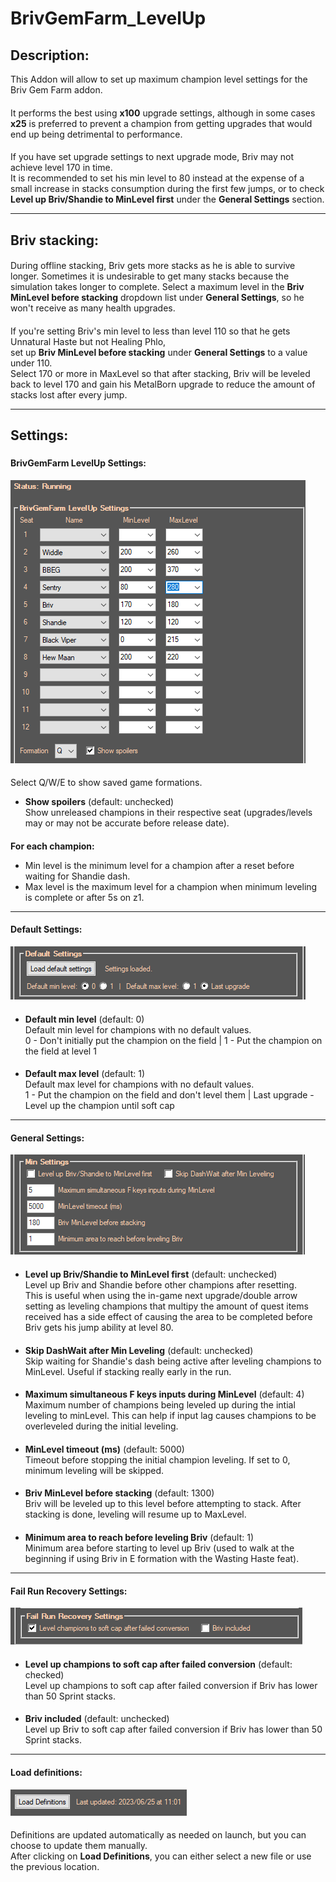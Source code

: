 # BrivGemFarm_LevelUp
## Description:
This Addon will allow to set up maximum champion level settings for the Briv Gem Farm addon.
####
It performs the best using **x100** upgrade settings, although in some cases **x25** is preferred to prevent a champion from getting upgrades that would end up being detrimental to performance.  
####
If you have set upgrade settings to next upgrade mode, Briv may not achieve level 170 in time.  
It is recommended to set his min level to 80 instead at the expense of a small increase in stacks consumption during the first few jumps,
or to check **Level up Briv/Shandie to MinLevel first** under the **General Settings** section.
___
## Briv stacking:
####
During offline stacking, Briv gets more stacks as he is able to survive longer.
Sometimes it is undesirable to get many stacks because the simulation takes longer to complete.
Select a maximum level in the **Briv MinLevel before stacking** dropdown list under **General Settings**, so he won't receive as many health upgrades.
####
If you're setting Briv's min level to less than level 110 so that he gets Unnatural Haste but not Healing Phlo,  
set up **Briv MinLevel before stacking** under **General Settings** to a value under 110.  
Select 170 or more in MaxLevel so that after stacking, Briv will be leveled back to level 170 and gain his MetalBorn upgrade to reduce the amount of stacks lost after every jump.
___
## Settings:
###
#### BrivGemFarm LevelUp Settings:
![settings](Images/brivgemfarm_levelup_settings.png)
####
Select Q/W/E to show saved game formations.
* **Show spoilers** (default: unchecked)   
Show unreleased champions in their respective seat (upgrades/levels may or may not be accurate before release date).
####
**For each champion:**  
* Min level is the minimum level for a champion after a reset before waiting for Shandie dash.  
* Max level is the maximum level for a champion when minimum leveling is complete or after 5s on z1.
___
#### Default Settings:
![settings](Images/default_settings.png)
####
* **Default min level** (default: 0)   
Default min level for champions with no default values.  
0 - Don't initially put the champion on the field |
1 - Put the champion on the field at level 1
####
* **Default max level** (default: 1)  
Default max level for champions with no default values.  
1 - Put the champion on the field and don't level them |
Last upgrade - Level up the champion until soft cap
___
#### General Settings:
![settings](Images/min_settings.png)
####
* **Level up Briv/Shandie to MinLevel first** (default: unchecked)   
Level up Briv and Shandie before other champions after resetting.  
This is useful when using the in-game next upgrade/double arrow setting as leveling champions that multipy the amount of quest items received has a side effect of causing the area to be completed before Briv gets his jump ability at level 80.
####
* **Skip DashWait after Min Leveling** (default: unchecked)  
Skip waiting for Shandie's dash being active after leveling champions to MinLevel. Useful if stacking really early in the run.
####
* **Maximum simultaneous F keys inputs during MinLevel** (default: 4)  
Maximum number of champions being leveled up during the intial leveling to minLevel. This can help if input lag causes champions to be overleveled during the initial leveling.
####
* **MinLevel timeout (ms)** (default: 5000)  
Timeout before stopping the initial champion leveling. If set to 0, minimum leveling will be skipped.
####
* **Briv MinLevel before stacking** (default: 1300)  
Briv will be leveled up to this level before attempting to stack. After stacking is done, leveling will resume up to MaxLevel.
####
* **Minimum area to reach before leveling Briv** (default: 1)  
Minimum area before starting to level up Briv (used to walk at the beginning if using Briv in E formation with the Wasting Haste feat).
___
#### Fail Run Recovery Settings:
![settings](Images/fail_run_recovery_settings.png)
####
* **Level up champions to soft cap after failed conversion** (default: checked)   
Level up champions to soft cap after failed conversion if Briv has lower than 50 Sprint stacks.
####
* **Briv included** (default: unchecked)  
Level up Briv to soft cap after failed conversion if Briv has lower than 50 Sprint stacks.
___
#### Load definitions:
![settings](Images/load_definitions.png)
####
Definitions are updated automatically as needed on launch, but you can choose to update them manually.  
After clicking on **Load Definitions**, you can either select a new file or use the previous location.